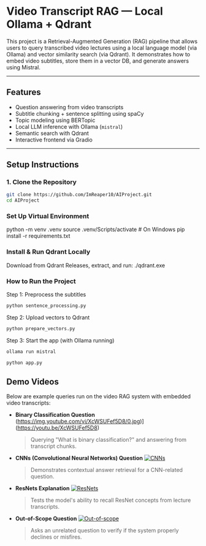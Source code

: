 # Video Transcript RAG — Local Ollama + Qdrant

This project is a Retrieval-Augmented Generation (RAG) pipeline that allows users to query transcribed video lectures using a local language model (via Ollama) and vector similarity search (via Qdrant). It demonstrates how to embed video subtitles, store them in a vector DB, and generate answers using Mistral.

---

##  Features

-  Question answering from video transcripts
-  Subtitle chunking + sentence splitting using spaCy
-  Topic modeling using BERTopic
-  Local LLM inference with Ollama (`mistral`)
-  Semantic search with Qdrant
-  Interactive frontend via Gradio

---

## Setup Instructions

### 1. Clone the Repository

```bash
git clone https://github.com/ImReaper10/AIProject.git
cd AIProject
```

### Set Up Virtual Environment
python -m venv .venv
source .venv/Scripts/activate  # On Windows
pip install -r requirements.txt

### Install & Run Qdrant Locally
Download from Qdrant Releases, extract, and run:
./qdrant.exe

### How to Run the Project
Step 1: Preprocess the subtitles
```python
python sentence_processing.py
```
Step 2: Upload vectors to Qdrant
```python
python prepare_vectors.py
```

Step 3: Start the app (with Ollama running)
```bash
ollama run mistral
```
```python
python app.py
```

## Demo Videos

Below are example queries run on the video RAG system with embedded video transcripts:

- **Binary Classification Question**
  (https://img.youtube.com/vi/XcWSUFef5D8/0.jpg)](https://youtu.be/XcWSUFef5D8)
  > Querying "What is binary classification?" and answering from transcript chunks.

- **CNNs (Convolutional Neural Networks) Question**
  [![CNNs](https://img.youtube.com/vi/imd_5FKqAsU/0.jpg)](https://youtu.be/imd_5FKqAsU)
  > Demonstrates contextual answer retrieval for a CNN-related question.

- **ResNets Explanation**
  [![ResNets](https://img.youtube.com/vi/wSeNgWnlaSI/0.jpg)](https://youtu.be/wSeNgWnlaSI)
  > Tests the model's ability to recall ResNet concepts from lecture transcripts.

- **Out-of-Scope Question**
  [![Out-of-scope](https://img.youtube.com/vi/x9TNC9w-3fE/0.jpg)](https://youtu.be/x9TNC9w-3fE)
  > Asks an unrelated question to verify if the system properly declines or misfires.



